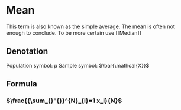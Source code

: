 # Mean
This term is also known as the simple average.
The mean is often not enough to conclude. To be more certain use [[Median]]

## Denotation
Population symbol: $\mu$
Sample symbol: $\bar{\mathcal{X}}$


## Formula

### $\frac{{\sum_{}^{}}^{N}_{i}=1 x_i}{N}$


